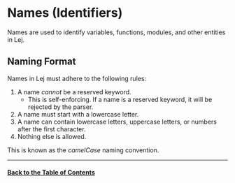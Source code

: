 # Names (Identifiers)

Names are used to identify variables, functions, modules, and other entities in Lej.

## Naming Format

Names in Lej must adhere to the following rules:
1. A name _cannot_ be a reserved keyword.
    - This is self-enforcing. If a name is a reserved keyword, it will be rejected by the parser.
2. A name must start with a lowercase letter.
3. A name can contain lowercase letters, uppercase letters, or numbers after the first character.
4. Nothing else is allowed.

This is known as the _camelCase_ naming convention.

---

#### [Back to the Table of Contents](README.md)